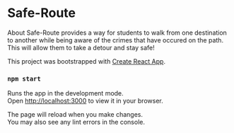 # Safe-Route

About
Safe-Route provides a way for students to walk from one destination to another while being aware of the crimes that have occured on the path. This will allow them to take a detour and stay safe!

This project was bootstrapped with [Create React App](https://github.com/facebook/create-react-app).


### `npm start`

Runs the app in the development mode.\
Open [http://localhost:3000](http://localhost:3000) to view it in your browser.

The page will reload when you make changes.\
You may also see any lint errors in the console.

